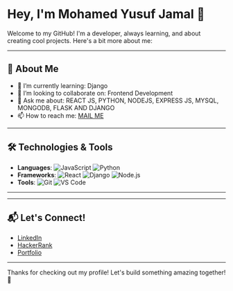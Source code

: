 # Hey, I'm Mohamed Yusuf Jamal 👋

Welcome to my GitHub! I'm a developer, always learning, and about creating cool projects. Here's a bit more about me:

---

## 🚀 About Me
- 🌱 I’m currently learning: Django
- 👯 I’m looking to collaborate on: Frontend Development 
- 💬 Ask me about: REACT JS, PYTHON, NODEJS, EXPRESS JS, MYSQL, MONGODB, FLASK AND DJANGO
- 📫 How to reach me: [MAIL ME](mdyusufwork@gmail.com)

---

## 🛠️ Technologies & Tools
- **Languages**: ![JavaScript](https://img.shields.io/badge/JavaScript-FF5733?style=flat&logo=javascript&logoColor=white) ![Python](https://img.shields.io/badge/Python-3776AB?style=flat&logo=python&logoColor=white) 
- **Frameworks**: ![React](https://img.shields.io/badge/React-61DAFB?style=flat&logo=react&logoColor=black) ![Django](https://img.shields.io/badge/Django-092E20?style=flat&logo=django&logoColor=white) ![Node.js](https://img.shields.io/badge/Node.js-339933?style=flat&logo=node.js&logoColor=white)
- **Tools**: ![Git](https://img.shields.io/badge/Git-F05032?style=flat&logo=git&logoColor=white) ![VS Code](https://img.shields.io/badge/VS_Code-007ACC?style=flat&logo=visualstudiocode&logoColor=white)
---

---
## 📬 Let's Connect!
- [LinkedIn](https://www.linkedin.com/in/yusuf-jamal-106772293)
- [HackerRank](https://www.hackerrank.com/profile/mdyusufwork)
- [Portfolio](https://mohamedyusufjamalportfolio.vercel.app/)

---

Thanks for checking out my profile! Let's build something amazing together! 🚀
